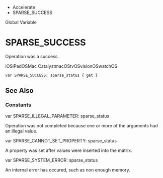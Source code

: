 

- Accelerate
-  SPARSE_SUCCESS 

Global Variable

# SPARSE_SUCCESS

Operation was a success.

iOSiPadOSMac CatalystmacOStvOSvisionOSwatchOS

``` source
var SPARSE_SUCCESS: sparse_status { get }
```

## See Also

### Constants

var SPARSE_ILLEGAL_PARAMETER: sparse_status

Operation was not completed because one or more of the arguments had an illegal value.

var SPARSE_CANNOT_SET_PROPERTY: sparse_status

A property was set after values were inserted into the matrix.

var SPARSE_SYSTEM_ERROR: sparse_status

An internal error has occured, such as non enough memory.

